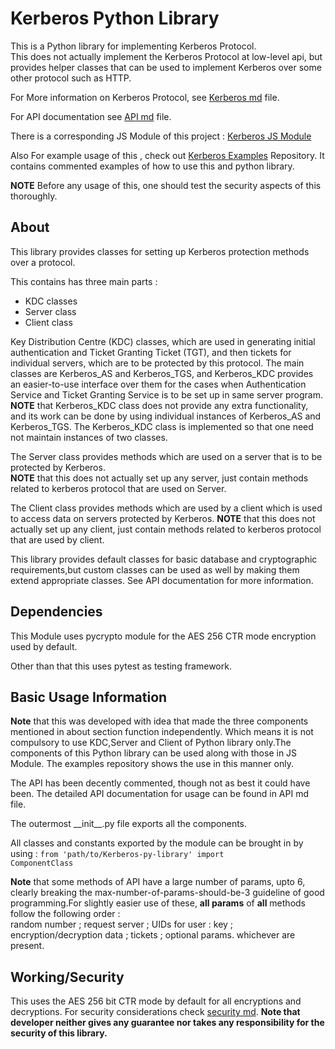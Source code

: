 # Kerberos Python Library

This is a Python library for implementing Kerberos Protocol.  
This does not actually implement the Kerberos Protocol at low-level api, but provides helper classes that can be used to implement Kerberos over some other protocol such as HTTP.

For More information on Kerberos Protocol, see <a href='https://github.com/YJDoc2/Kerberos-Python-Library/blob/master/Kerberos.md'>Kerberos md</a> file.

For API documentation see <a href = 'https://github.com/YJDoc2/Kerberos-Python-Library/blob/master/API.md'>API md</a> file.

There is a corresponding JS Module of this project : <a href='https://github.com/YJDoc2/Kerberos-JS-Module'>Kerberos JS Module</a>

Also For example usage of this , check out <a href='https://github.com/YJDoc2/Kerberos-Examples'>Kerberos Examples</a> Repository. It contains commented examples of how to use this and python library.

<strong>NOTE</strong> Before any usage of this, one should test the security aspects of this thoroughly.

## About

This library provides classes for setting up Kerberos protection methods over a protocol.

This contains has three main parts :

<ul>
<li>KDC classes</li>
<li>Server class</li>
<li>Client class</li>
</ul>

Key Distribution Centre (KDC) classes, which are used in generating initial authentication and Ticket Granting Ticket (TGT), and then tickets for individual servers, which are to be protected by this protocol.
The main classes are Kerberos_AS and Kerberos_TGS, and Kerberos_KDC provides an easier-to-use interface over them for the cases when Authentication Service and Ticket Granting Service is to be set up in same server program.
<strong>NOTE</strong> that Kerberos_KDC class does not provide any extra functionality, and its work can be done by using individual instances of Kerberos_AS and Kerberos_TGS. The Kerberos_KDC class is implemented so that one need not maintain instances of two classes.

The Server class provides methods which are used on a server that is to be protected by Kerberos.  
<strong>NOTE</strong> that this does not actually set up any server, just contain methods related to kerberos protocol that are used on Server.

The Client class provides methods which are used by a client which is used to access data on servers protected by Kerberos.
<strong>NOTE</strong> that this does not actually set up any client, just contain methods related to kerberos protocol that are used by client.

This library provides default classes for basic database and cryptographic requirements,but custom classes can be used as well by making them extend appropriate classes. See API documentation for more information.

## Dependencies

This Module uses pycrypto module for the AES 256 CTR mode encryption used by default.

Other than that this uses pytest as testing framework.

## Basic Usage Information

<strong>Note</strong> that this was developed with idea that made the three components mentioned in about section function independently. Which means it is not compulsory to use KDC,Server and Client of Python library only.The components of this Python library can be used along with those in JS Module. The examples repository shows the use in this manner only.

The API has been decently commented, though not as best it could have been.
The detailed API documentation for usage can be found in API md file.

The outermost \_\_init\_\_.py file exports all the components.

All classes and constants exported by the module can be brought in by using :
<code>from 'path/to/Kerberos-py-library' import ComponentClass</code>

<strong>Note</strong> that some methods of API have a large number of params, upto 6, clearly breaking the max-number-of-params-should-be-3 guideline of good programming.For slightly easier use of these, **all params** of **all** methods follow the following order :  
random number ; request server ; UIDs for user : key ; encryption/decryption data ; tickets ; optional params.
whichever are present.

## Working/Security

This uses the AES 256 bit CTR mode by default for all encryptions and decryptions.
For security considerations check <a href='https://github.com/YJDoc2/Kerberos-Python-Library/blob/master/security.md'>security md</a>.
<strong>Note that developer neither gives any guarantee nor takes any responsibility for the security of this library.</strong>
